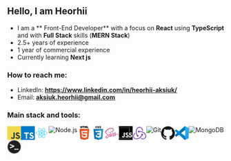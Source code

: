 ## Hello, I am Heorhii

- I am a ** Front-End Developer** with a focus on **React** using **TypeScript** and with **Full Stack** skills (**MERN Stack**)
- 2.5+ years of experience
- 1 year of commercial experience
- Currently learning **Next js**
 
 ### How to reach me:
- LinkedIn: **https://www.linkedin.com/in/heorhii-aksiuk/**  
- Email: **aksiuk.heorhii@gmail.com**  

### Main stack and tools:

<img align="left" alt="JavaScript" width="32px" title ="JavaScript ES6+" src="https://raw.githubusercontent.com/github/explore/80688e429a7d4ef2fca1e82350fe8e3517d3494d/topics/javascript/javascript.png" />

<img align="left" alt="TypeScript" width="32px" title ="TypeScript" src="https://raw.githubusercontent.com/github/explore/80688e429a7d4ef2fca1e82350fe8e3517d3494d/topics/typescript/typescript.png" />

<img align="left" alt="React" width="32px" title ="React"  src="https://raw.githubusercontent.com/github/explore/80688e429a7d4ef2fca1e82350fe8e3517d3494d/topics/react/react.png" />

<img align="left" alt="Node.js" height="32px" title ="Node.js" src="https://seeklogo.com/images/N/nodejs-logo-FBE122E377-seeklogo.com.png" />

<img align="left" alt="HTML5" width="32px" title ="HTML5" src="https://raw.githubusercontent.com/github/explore/80688e429a7d4ef2fca1e82350fe8e3517d3494d/topics/html/html.png" />

<img align="left" alt="CSS3" width="32px" title ="CSS3"  src="https://raw.githubusercontent.com/github/explore/80688e429a7d4ef2fca1e82350fe8e3517d3494d/topics/css/css.png" />

<img align="left" alt="Sass" width="32px" title ="SASS(SCSS)"  src="https://raw.githubusercontent.com/github/explore/80688e429a7d4ef2fca1e82350fe8e3517d3494d/topics/sass/sass.png" />

<img align="left" alt="JSS" height="32px" title ="CSS-in-JS"  src="./JSS.png" />

<img align="left" alt="Redux" height="32px" title ="Redux"  src="https://raw.githubusercontent.com/github/explore/80688e429a7d4ef2fca1e82350fe8e3517d3494d/topics/redux/redux.png" />

<!-- <img align="left" alt="Jest" height="32px" title ="Jest"  src="https://symbols.getvecta.com/stencil_85/20_jest-icon.aff64ab210.png" /> -->


<img align="left" alt="Git" height="32px" title ="Git"  src="https://blog.kakaocdn.net/dn/VwCrS/btqG7q5dOL0/Rj7ChN2BlCQaI76QiQllFk/img.png" />

<img align="left" alt="GitHub" height="32px" title ="GitHub"  src="https://raw.githubusercontent.com/github/explore/78df643247d429f6cc873026c0622819ad797942/topics/github/github.png" />

<img align="left" alt="Visual Studio Code" height="32px" title ="VSCode"  src="https://raw.githubusercontent.com/github/explore/80688e429a7d4ef2fca1e82350fe8e3517d3494d/topics/visual-studio-code/visual-studio-code.png" />

<img align="left" alt="MongoDB" title ="MongoDB" height="32px" src="https://cdn.icon-icons.com/icons2/2415/PNG/512/mongodb_original_logo_icon_146424.png" />

<img alt="Terminal" height="32px" title ="Terminal"  src="https://raw.githubusercontent.com/github/explore/80688e429a7d4ef2fca1e82350fe8e3517d3494d/topics/terminal/terminal.png" />

<!-- <img alt="Postman" height="32px" src="https://iconape.com/wp-content/png_logo_vector/postman.png" /> -->

<!-- <img align="left" alt="PostgreSQL" height="32px" src="https://raw.githubusercontent.com/github/explore/80688e429a7d4ef2fca1e82350fe8e3517d3494d/topics/postgresql/postgresql.png" /> -->

<!-- <img align="left" alt="MySQL" height="32px" src="https://raw.githubusercontent.com/github/explore/80688e429a7d4ef2fca1e82350fe8e3517d3494d/topics/docker/docker.png" /> -->

<!-- <img align="left" alt="Babel" height="32px" src="https://raw.githubusercontent.com/github/explore/80688e429a7d4ef2fca1e82350fe8e3517d3494d/topics/babel/babel.png" /> -->

<!-- <img align="left" alt="Webpack" height="32px" src="https://raw.githubusercontent.com/github/explore/80688e429a7d4ef2fca1e82350fe8e3517d3494d/topics/webpack/webpack.png" /> -->





